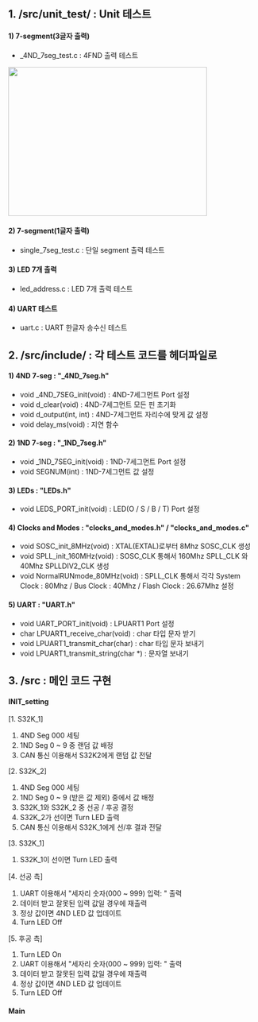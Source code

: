 ## 1. /src/unit_test/ : Unit 테스트
#### 1) 7-segment(3글자 출력)
- _4ND_7seg_test.c : 4FND 출력 테스트
<img src="https://user-images.githubusercontent.com/60434800/154794185-8f5fc3ca-4b00-4517-acb9-4a86066f878c.png" width="400" height="300">


#### 2) 7-segment(1글자 출력)
- single_7seg_test.c : 단일 segment 출력 테스트

#### 3) LED 7개 출력
- led_address.c : LED 7개 출력 테스트

#### 4) UART 테스트
- uart.c : UART 한글자 송수신 테스트

## 2. /src/include/ : 각 테스트 코드를 헤더파일로 
#### 1) 4ND 7-seg : "_4ND_7seg.h"
- void _4ND_7SEG_init(void) : 4ND-7세그먼트 Port 설정
- void d_clear(void) : 4ND-7세그먼트 모든 핀 초기화
- void d_output(int, int) : 4ND-7세그먼트 자리수에 맞게 값 설정
- void delay_ms(void) : 지연 함수

#### 2) 1ND 7-seg : "_1ND_7seg.h"
- void _1ND_7SEG_init(void) : 1ND-7세그먼트 Port 설정
- void SEGNUM(int) : 1ND-7세그먼트 값 설정

#### 3) LEDs : "LEDs.h"
- void LEDS_PORT_init(void) : LED(O / S / B / T) Port 설정

#### 4) Clocks and Modes : "clocks_and_modes.h" / "clocks_and_modes.c" 

- void SOSC_init_8MHz(void) : XTAL(EXTAL)로부터 8Mhz SOSC_CLK 생성
- void SPLL_init_160MHz(void) : SOSC_CLK 통해서 160Mhz SPLL_CLK 와 40Mhz SPLLDIV2_CLK 생성
- void NormalRUNmode_80MHz(void) : SPLL_CLK 통해서 각각 System Clock : 80Mhz / Bus Clock : 40Mhz / Flash Clock : 26.67Mhz 설정

#### 5) UART : "UART.h"
- void UART_PORT_init(void) : LPUART1 Port 설정
- char LPUART1_receive_char(void) : char 타입 문자 받기
- void LPUART1_transmit_char(char) : char 타입 문자 보내기
- void LPUART1_transmit_string(char *) : 문자열 보내기

## 3. /src : 메인 코드 구현
#### INIT_setting
[1. S32K_1]
  1) 4ND Seg 000 세팅
  2) 1ND Seg 0 ~ 9 중 랜덤 값 배정
  3) CAN 통신 이용해서 S32K2에게 랜덤 값 전달

[2. S32K_2]
1) 4ND Seg 000 세팅
2) 1ND Seg 0 ~ 9 (받은 값 제외) 중에서 값 배정
3) S32K_1와 S32K_2 중 선공 / 후공 결정
4) S32K_2가 선이면 Turn LED 출력
5) CAN 통신 이용해서 S32K_1에게 선/후 결과 전달 

[3. S32K_1]
1) S32K_1이 선이면 Turn LED 출력

[4. 선공 측]
1) UART 이용해서 "세자리 숫자(000 ~ 999) 입력: " 출력
2) 데이터 받고 잘못된 입력 값일 경우에 재출력
3) 정상 값이면 4ND LED 값 업데이트
4) Turn LED Off

[5. 후공 측]
1) Turn LED On
2) UART 이용해서 "세자리 숫자(000 ~ 999) 입력: " 출력
3) 데이터 받고 잘못된 입력 값일 경우에 재출력
4) 정상 값이면 4ND LED 값 업데이트
5) Turn LED Off

#### Main
